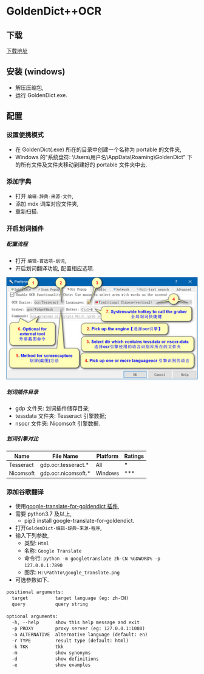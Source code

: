 # GoldenDict++OCR

## 下载

[下载地址](https://www.autoptr.top/gdocr/GoldenDict-OCR-Deployment/)

## 安装 (windows)

- 解压压缩包,
- 运行 GoldenDict.exe.

## 配置

### 设置便携模式

- 在 GoldenDict(.exe) 所在的目录中创建一个名称为 portable 的文件夹,
- Windows 的"系统盘符: \Users\用户名\AppData\Roaming\GoldenDict" 下的所有文件及文件夹移动到建好的 portable 文件夹中去.

### 添加字典

- 打开 `编辑-辞典-来源-文件`,
- 添加 mdx 词库对应文件夹,
- 重新扫描.

### 开启划词插件

##### 配置流程

- 打开 `编辑-首选项-划词`,
- 开启划词翻译功能, 配置相应选项.

![配置选项](./images/2022-01-15-16-40-14.png)

##### 划词插件目录

- gdp 文件夹: 划词插件储存目录;
- tessdata 文件夹: Tesseract 引擎数据;
- nsocr 文件夹: Nicomsoft 引擎数据.

##### 划词引擎对比

| Name      | File Name            | Platform | Ratings |
| --------- | -------------------- | -------- | ------- |
| Tesseract | gdp.ocr.tesseract.\* | All      | **\***  |
| Nicomsoft | gdp.ocr.nicomsoft.\* | Windows  | \*\*\*  |

### 添加谷歌翻译

- 使用[google-translate-for-goldendict 插件](https://github.com/xinebf/google-translate-for-goldendict),
- 需要 python3.7 及以上,
  - pip3 install google-translate-for-goldendict.
- 打开`GoldenDict-编辑-辞典-来源-程序`,
- 输入下列参数,
  - 类型: `Html`
  - 名称: `Google Translate`
  - 命令行: `python -m googletranslate zh-CN %GDWORD% -p 127.0.0.1:7890`
  - 图示: `H:\PathTo\google_translate.png`
- 可选参数如下.

```code
positional arguments:
  target          target language (eg: zh-CN)
  query           query string

optional arguments:
  -h, --help      show this help message and exit
  -p PROXY        proxy server (eg: 127.0.0.1:1080)
  -a ALTERNATIVE  alternative language (default: en)
  -r TYPE         result type (default: html)
  -k TKK          tkk
  -m              show synonyms
  -d              show definitions
  -e              show examples
```
